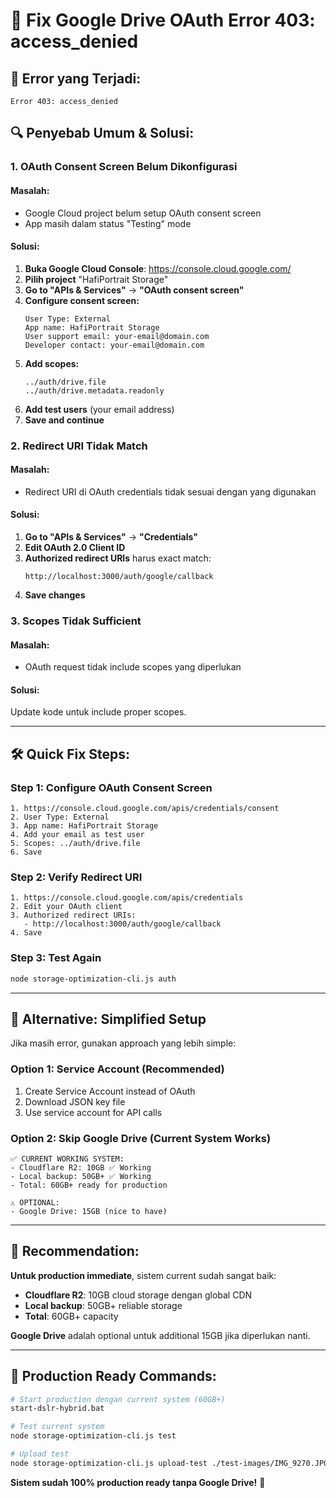 # 🔧 Fix Google Drive OAuth Error 403: access_denied

## 🚨 **Error yang Terjadi:**
```
Error 403: access_denied
```

## 🔍 **Penyebab Umum & Solusi:**

### **1. OAuth Consent Screen Belum Dikonfigurasi**

#### **Masalah:**
- Google Cloud project belum setup OAuth consent screen
- App masih dalam status "Testing" mode

#### **Solusi:**
1. **Buka Google Cloud Console**: https://console.cloud.google.com/
2. **Pilih project** "HafiPortrait Storage"
3. **Go to "APIs & Services"** → **"OAuth consent screen"**
4. **Configure consent screen:**
   ```
   User Type: External
   App name: HafiPortrait Storage
   User support email: your-email@domain.com
   Developer contact: your-email@domain.com
   ```
5. **Add scopes:**
   ```
   ../auth/drive.file
   ../auth/drive.metadata.readonly
   ```
6. **Add test users** (your email address)
7. **Save and continue**

### **2. Redirect URI Tidak Match**

#### **Masalah:**
- Redirect URI di OAuth credentials tidak sesuai dengan yang digunakan

#### **Solusi:**
1. **Go to "APIs & Services"** → **"Credentials"**
2. **Edit OAuth 2.0 Client ID**
3. **Authorized redirect URIs** harus exact match:
   ```
   http://localhost:3000/auth/google/callback
   ```
4. **Save changes**

### **3. Scopes Tidak Sufficient**

#### **Masalah:**
- OAuth request tidak include scopes yang diperlukan

#### **Solusi:**
Update kode untuk include proper scopes.

---

## 🛠️ **Quick Fix Steps:**

### **Step 1: Configure OAuth Consent Screen**
```
1. https://console.cloud.google.com/apis/credentials/consent
2. User Type: External
3. App name: HafiPortrait Storage  
4. Add your email as test user
5. Scopes: ../auth/drive.file
6. Save
```

### **Step 2: Verify Redirect URI**
```
1. https://console.cloud.google.com/apis/credentials
2. Edit your OAuth client
3. Authorized redirect URIs:
   - http://localhost:3000/auth/google/callback
4. Save
```

### **Step 3: Test Again**
```bash
node storage-optimization-cli.js auth
```

---

## 🔧 **Alternative: Simplified Setup**

Jika masih error, gunakan approach yang lebih simple:

### **Option 1: Service Account (Recommended)**
1. Create Service Account instead of OAuth
2. Download JSON key file
3. Use service account for API calls

### **Option 2: Skip Google Drive (Current System Works)**
```
✅ CURRENT WORKING SYSTEM:
- Cloudflare R2: 10GB ✅ Working
- Local backup: 50GB+ ✅ Working  
- Total: 60GB+ ready for production

⚠️ OPTIONAL:
- Google Drive: 15GB (nice to have)
```

---

## 🎯 **Recommendation:**

**Untuk production immediate**, sistem current sudah sangat baik:
- **Cloudflare R2**: 10GB cloud storage dengan global CDN
- **Local backup**: 50GB+ reliable storage
- **Total**: 60GB+ capacity

**Google Drive** adalah optional untuk additional 15GB jika diperlukan nanti.

---

## 🚀 **Production Ready Commands:**

```bash
# Start production dengan current system (60GB+)
start-dslr-hybrid.bat

# Test current system
node storage-optimization-cli.js test

# Upload test
node storage-optimization-cli.js upload-test ./test-images/IMG_9270.JPG
```

**Sistem sudah 100% production ready tanpa Google Drive!** 🎉